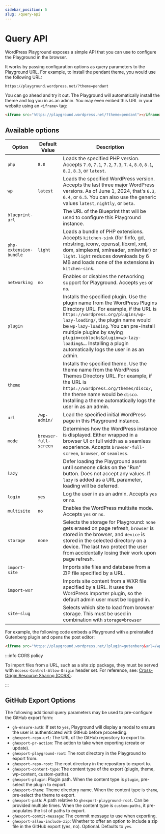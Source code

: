 ```yaml
---
sidebar_position: 5
slug: /query-api
---
```


# Query API

WordPress Playground exposes a simple API that you can use to configure the Playground in the browser.

It works by passing configuration options as query parameters to the Playground URL. For example, to install the pendant theme, you would use the following URL:

```text
https://playground.wordpress.net/?theme=pendant
```

You can go ahead and try it out. The Playground will automatically install the theme and log you in as an admin. You may even embed this URL in your website using an `<iframe>` tag:

```html
<iframe src="https://playground.wordpress.net/?theme=pendant"></iframe>
```

## Available options

| Option                 | Default Value                                   | Description                                                                                                                                                                                                                                                                                                                                                    |
| ---------------------- | ----------------------------------------------- | -------------------------------------------------------------------------------------------------------------------------------------------------------------------------------------------------------------------------------------------------------------------------------------------------------------------------------------------------------------- |
| `php`                  | `8.0`                                           | Loads the specified PHP version. Accepts `7.0`, `7.1`, `7.2`, `7.3`, `7.4`, `8.0`, `8.1`, `8.2`, `8.3`, or `latest`.|
| `wp`                   | `latest`                                        | Loads the specified WordPress version. Accepts the last three major WordPress versions. As of June 1, 2024, that's `6.3`, `6.4`, or `6.5`. You can also use the generic values `latest`, `nightly`, or `beta`.|
| `blueprint-url`        |                                                 | The URL of the Blueprint that will be used to configure this Playground instance. |
| `php-extension-bundle` | `light`                                         | Loads a bundle of PHP extensions. Accepts `kitchen-sink` (for finfo, gd, mbstring, iconv, openssl, libxml, xml, dom, simplexml, xmlreader, xmlwriter) or `light`. `light` reduces downloads by 6 MB and loads none of the extensions in `kitchen-sink`. |
| `networking`           | `no`                                            | Enables or disables the networking support for Playground. Accepts `yes` or `no`.|
| `plugin`               |                                                 | Installs the specified plugin. Use the plugin name from the WordPress Plugins Directory URL. For example, if the URL is `https://wordpress.org/plugins/wp-lazy-loading/`, the plugin name would be `wp-lazy-loading`. You can pre-install multiple plugins by saying `plugin=coblocks&plugin=wp-lazy-loading&…`. Installing a plugin automatically logs the user in as an admin. |
| `theme`                |                                                 | Installs the specified theme. Use the theme name from the WordPress Themes Directory URL. For example, if the URL is `https://wordpress.org/themes/disco/`, the theme name would be `disco`. Installing a theme automatically logs the user in as an admin. |
| `url`                  | `/wp-admin/`                                    | Load the specified initial WordPress page in this Playground instance. |
| `mode`                 | `browser-full-screen`                           | Determines how the WordPress instance is displayed. Either wrapped in a browser UI or full width as a seamless experience. Accepts `browser-full-screen`, `browser`, or `seamless`. |
| `lazy`                 |                                                 | Defer loading the Playground assets until someone clicks on the "Run" button. Does not accept any values. If `lazy` is added as a URL parameter, loading will be deferred. |
| `login`                | `yes`                                           | Log the user in as an admin. Accepts `yes` or `no`. |
| `multisite`            | `no`                                            | Enables the WordPress multisite mode. Accepts `yes` or `no`. |
| `storage`              | `none`                                          | Selects the storage for Playground: `none` gets erased on page refresh, `browser` is stored in the browser, and `device` is stored in the selected directory on a device. The last two protect the user from accidentally losing their work upon page refresh. |
| `import-site`          |                                                 | Imports site files and database from a ZIP file specified by a URL. |
| `import-wxr`           |                                                 | Imports site content from a WXR file specified by a URL. It uses the WordPress Importer plugin, so the default admin user must be logged in.|
| `site-slug`            |                                                 | Selects which site to load from browser storage. This must be used in combination with `storage=browser`|

For example, the following code embeds a Playground with a preinstalled Gutenberg plugin and opens the post editor:

```html
<iframe src="https://playground.wordpress.net/?plugin=gutenberg&url=/wp-admin/post-new.php&mode=seamless"> </iframe>
```

:::info CORS policy

To import files from a URL, such as a site zip package, they must be served with `Access-Control-Allow-Origin` header set. For reference, see: [Cross-Origin Resource Sharing (CORS)](https://developer.mozilla.org/en-US/docs/Web/HTTP/CORS#the_http_response_headers).

:::

## GitHub Export Options

The following additional query parameters may be used to pre-configure the GitHub export form:

-   `gh-ensure-auth`: If set to `yes`, Playground will display a modal to ensure the
    user is authenticated with GitHub before proceeding.
-   `ghexport-repo-url`: The URL of the GitHub repository to export to.
-   `ghexport-pr-action`: The action to take when exporting (create or update).
-   `ghexport-playground-root`: The root directory in the Playground to export from.
-   `ghexport-repo-root`: The root directory in the repository to export to.
-   `ghexport-content-type`: The content type of the export (plugin, theme, wp-content, custom-paths).
-   `ghexport-plugin`: Plugin path. When the content type is `plugin`, pre-select the plugin to export.
-   `ghexport-theme`: Theme directory name. When the content type is `theme`, pre-select the theme to export.
-   `ghexport-path`: A path relative to `ghexport-playground-root`. Can be provided multiple times. When the
    content type is `custom-paths`, it pre-populates the list of paths to export.
-   `ghexport-commit-message`: The commit message to use when exporting.
-   `ghexport-allow-include-zip`: Whether to offer an option to include a zip file in the GitHub
    export (yes, no). Optional. Defaults to `yes`.
